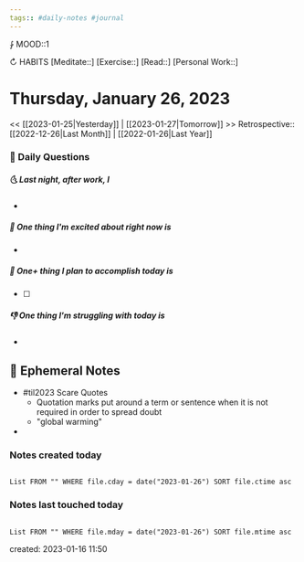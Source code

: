 ```yaml
---
tags:: #daily-notes #journal
---
```


⨑ MOOD::1

↻ HABITS
[Meditate::]
[Exercise::]
[Read::]
[Personal Work::]

# Thursday, January 26, 2023

\<\< [[2023-01-25|Yesterday]] | [[2023-01-27|Tomorrow]] >>
Retrospective:: [[2022-12-26|Last Month]] | [[2022-01-26|Last Year]]

### 📅 Daily Questions

##### 🌜 Last night, after work, I

-

##### 🙌 One thing I'm excited about right now is

-

##### 🚀 One+ thing I plan to accomplish today is

- [ ]

##### 👎 One thing I'm struggling with today is

-

## 📝 Ephemeral Notes

- #til2023 Scare Quotes
	- Quotation marks put around a term or sentence when it is not required in order to spread doubt
	- "global warming"
-

### Notes created today

```dataview

List FROM "" WHERE file.cday = date("2023-01-26") SORT file.ctime asc

```

### Notes last touched today

```dataview

List FROM "" WHERE file.mday = date("2023-01-26") SORT file.mtime asc

```

created: 2023-01-16 11:50

